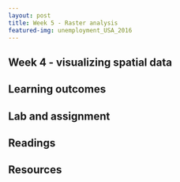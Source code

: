 ```yaml
---
layout: post
title: Week 5 - Raster analysis
featured-img: unemployment_USA_2016
---
```


## Week 4 - visualizing spatial data


## Learning outcomes


## Lab and assignment


## Readings


## Resources

